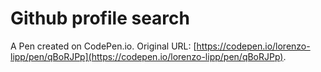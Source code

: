 # Github profile search

A Pen created on CodePen.io. Original URL: [https://codepen.io/lorenzo-lipp/pen/qBoRJPp](https://codepen.io/lorenzo-lipp/pen/qBoRJPp).


